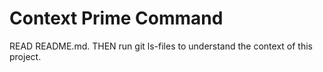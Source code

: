 # Context Prime Command

READ README.md. THEN run git ls-files to understand the context of this project.
